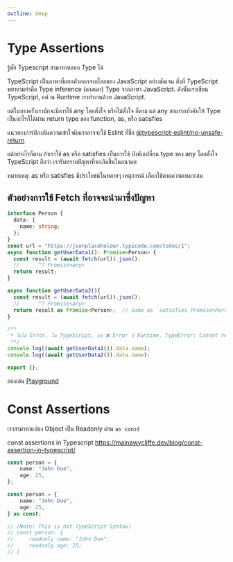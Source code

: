```yaml
---
outline: deep
---
```


# Type Assertions

รู้มั้ย Typescript สามารถหลอก Type ได้

TypeScript เป็นภาษาที่แยกตัวออกจากโลกของ JavaScript อย่างชัดเจน
สิ่งที่ TypeScript พยายามทำคือ Type inference (คาดเดา) Type จากภาษา JavaScript.
ดังนั้นเราเขียน TypeScript, แต่ ณ Runtime เราทำงานด้วย JavaScript.

แต่ในบางครั้งเรามักจะมีการใช้ any โดยตั้งใจ หรือไม่ตั้งใจ ก็ตาม 
แต่ any สามารถบังคับให้ Type เป็นอะไรก็ได้ผ่าน return type ของ function, as, หรือ satisfies 

แนวทางการป้องกันความเข้าใจผิดเราอาจจะใช้ Eslint ที่ชื่อ
[@typescript-eslint/no-unsafe-return](https://github.com/typescript-eslint/typescript-eslint/blob/main/packages/eslint-plugin/docs/rules/no-unsafe-return.md)

แต่อย่างไรก็ตาม ถ้าเราใช้ as หรือ satisfies เป็นการใช้ บังคับเปลี่ยน type ของ any โดยตั้งใจ TypeScript ถือว่า เรารับทราบปัญหาที่จะเกิดขึ้นในอนาคต

หมายเหตุ: as หรือ satisfies มีประโยชน์ในหลายๆ เหตุการณ์ เลือกใช้ตามความเหมาะสม

## ตัวอย่างการใช้ Fetch ที่อาจจะนำมาซึ่งปัญหา

```ts
interface Person {
  data: {
    name: string;
  };
}
const url = "https://jsonplaceholder.typicode.com/todos/1";
async function getUserData1(): Promise<Person> {
  const result = (await fetch(url)).json();
  //      ^? Promise<any>
  return result;
}

async function getUserData2(){
  const result = (await fetch(url)).json();
  //      ^? Promise<any>
  return result as Promise<Person>;  // Same as `satisfies Promise<Person>`
}

/**
 * ไม่ได้ Error, ใน TypeScript, แต่ ❌ Error ที่ Runtime, TypeError: Cannot read properties of undefined (reading 'name')
 **/
console.log((await getUserData1()).data.name);
console.log((await getUserData2()).data.name);

export {};
```

ลองเล่น [Playground](https://www.typescriptlang.org/play?#code/JYOwLgpgTgZghgYwgAgArQM4HsTIN4BQyyAJnGHAFz5HHIhwC2E1GYUoA5gNy0C+vPgQQ42yAK5QANsgC8yAEQALMGAAOGSgHotAK2wg1UxBCVYpJaADowATzXARlqyMZawWElgxaAjAt44DFsQBGQYcVCwYBxkTggwAFUMaAARcjhfAAoASmpUKCxGYBSAHnQoAwA+GmIREDEoCAxxKTA5ZCy4AHc4YHaYBIQlLMkpHJyrfRxc3mIdOjoAPQB+NELisrgQWyraJrBJXCaWtsECAiCQsIiomNx4pJSodIoAJlza5HrG5tb2+RdXr9cJDEZjCZTAyzWgLRbIVbrIolCClba7fYJI7IE7-ZBBJGbVEVarceZaZAAZSYKAJAAMMOQSjBgM1CSjypgcFU6QQhAQtAAqQVEQXIQAicIBCOEAEnDiwAocIBJOGQAFEoIUoAAaZCAYThAJhwyAAKvYIJSEBw1GAtYBBOEAqHDS5CAGXIVWqsFBkIB0OEArHD2gBKkWizC1RrUEFV6uoAGFtiAsO0mnASMg1IUQ1BomysDAJCBLCyQBBE1l4yQuMgAOQMZhlnKiwVaS7BULhSIIaKxRh9ECfQh1UTmCBWKRYThZIF9dqPZJpDLZSFkChWSsQHJzb59qQDocjscgyfPV5wD5zjKLmkrvkXDugWZAA)

# Const Assertions

เราสามารถแปลง Object เป็น Readonly ผ่าน `as const`

const assertions in Typescript
https://mainawycliffe.dev/blog/const-assertion-in-typescript/

```typescript
const person = {
    name: "John Doe",
    age: 25,
};

const person = {
    name: "John Doe",
    age: 25,
} as const;

// (Note: This is not TypeScript Syntax)
// const person: {
//     readonly name: "John Doe";
//     readonly age: 25;
// }
```
